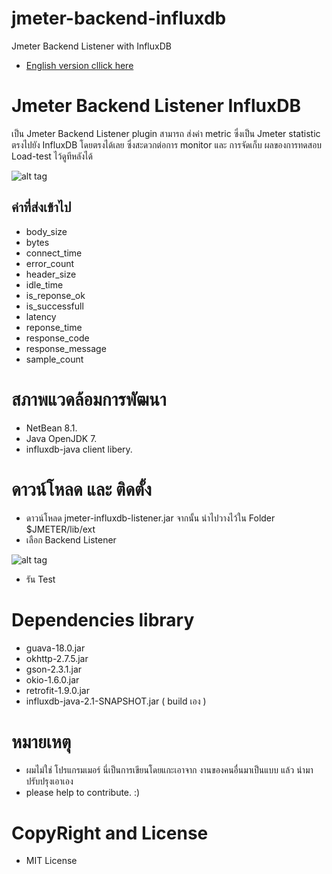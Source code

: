 # jmeter-backend-influxdb
Jmeter Backend Listener with InfluxDB 

- [English version cllick here](https://github.com/udomsak/jmeter-backend-influxdb/blob/master/README-EN.md)  

# Jmeter Backend Listener InfluxDB 

เป็น Jmeter Backend Listener plugin สามารถ ส่งค่า metric ซึ่งเป็น Jmeter statistic ตรงไปยัง InfluxDB โดยตรงได้เลย ซึ่งสะดวกต่อการ monitor และ การจัดเก็บ  ผลของการทดสอบ Load-test ไว้ดูทีหลังได้ 

![alt tag](https://github.com/udomsak/jmeter-backend-influxdb/blob/master/misc/result_on_influxdb.jpg)

## ค่าที่ส่งเข้าไป 

- body_size	
- bytes	
- connect_time	
- error_count	
- header_size
- idle_time
- is_reponse_ok	
- is_successfull
- latency
- reponse_time
- response_code
- response_message
- sample_count 

# สภาพแวดล้อมการพัฒนา 

- NetBean 8.1.
- Java OpenJDK 7.
- influxdb-java client libery.

# ดาวน์โหลด และ ติดตั้ง 
- ดาวน์โหลด jmeter-influxdb-listener.jar จากนั้น นำไปวางไว้ใน Folder $JMETER/lib/ext
- เลือก Backend Listener

![alt tag](https://github.com/udomsak/jmeter-backend-influxdb/blob/master/misc/select-backend-ltn.jpg)

- รัน Test 

# Dependencies library 

- guava-18.0.jar 
- okhttp-2.7.5.jar
- gson-2.3.1.jar
- okio-1.6.0.jar
- retrofit-1.9.0.jar
- influxdb-java-2.1-SNAPSHOT.jar ( build เอง ) 

# หมายเหตุ 

- ผมไม่ใช่ โปรแกรมเมอร์  นี่เป็นการเขียนโดยแกะเอาจาก งานของคนอื่นมาเป็นแบบ แล้ว นำมาปรับปรุงเอาเอง
- please help to contribute. :) 
# CopyRight and License
- MIT License
